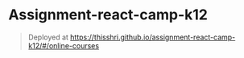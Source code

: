 # Assignment-react-camp-k12

> Deployed at https://thisshri.github.io/assignment-react-camp-k12/#/online-courses

